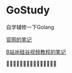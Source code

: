 # GoStudy
自学辅修一下Golang

[官网的笔记](https://github.com/ZzCoding530/GoStudy/blob/main/%E5%AE%98%E7%BD%91%E5%AD%A6%E4%B9%A0%E7%AC%94%E8%AE%B0.md)

[B站尚硅谷视频教程的笔记](https://github.com/ZzCoding530/GoStudy/blob/main/Go%E8%AF%AD%E8%A8%80%E7%AC%94%E8%AE%B0%E9%9D%9E%E5%AE%98%E7%BD%91%E6%96%87%E6%A1%A3.md)

🥳🥳🥳🥳🥳🥳🥳🥳🥳🥳🥳🥳🥳🥳🥳

